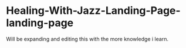 # Healing-With-Jazz-Landing-Page-landing-page
Will be expanding and editing this with the more knowledge i learn. 
